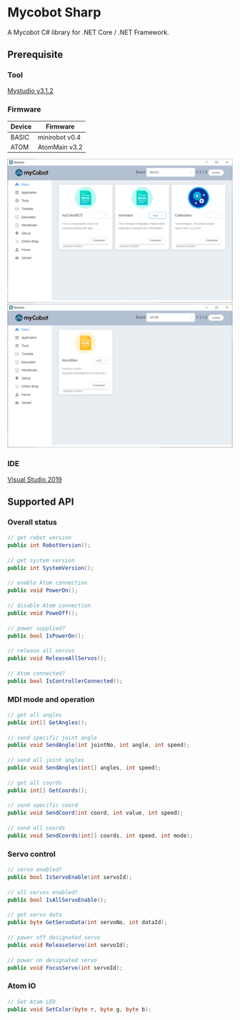 # Mycobot Sharp

A Mycobot C# library for .NET Core / .NET Framework.

## Prerequisite

### Tool

[Mystudio v3.1.2](https://github.com/elephantrobotics/myStudio/releases/tag/v3.1.2)

### Firmware

|Device|Firmware|
|---|---|
|BASIC|minirobot v0.4|
|ATOM|AtomMain v3.2|

![BASIC](images/basic.png)
![ATOM](images/atom.png)

### IDE

[Visual Studio 2019](https://visualstudio.microsoft.com/downloads/)

## Supported API

### Overall status

```C#
// get robot version
public int RobotVersion();

// get system version
public int SystemVersion();

// enable Atom connection
public void PowerOn();

// disable Atom connection
public void PoweOff();

// power supplied?
public bool IsPowerOn();

// release all servos
public void ReleaseAllServos();

// Atom connected?
public bool IsControllerConnected();
```

### MDI mode and operation

```c#
// get all angles
public int[] GetAngles();

// send specific joint angle
public void SendAngle(int jointNo, int angle, int speed);

// send all joint angles
public void SendAngles(int[] angles, int speed);

// get all coords
public int[] GetCoords();

// send specific coord
public void SendCoord(int coord, int value, int speed);

// send all coords
public void SendCoords(int[] coords, int speed, int mode);
```

### Servo control

```c#
// servo enabled?
public bool IsServoEnable(int servoId);

// all servos enabled?
public bool IsAllServoEnable();

// get servo data
public byte GetServoData(int servoNo, int dataId);

// power off designated servo
public void ReleaseServo(int servoId);

// power on designated servo
public void FocusServo(int servoId);
```

### Atom IO

```C#
// Set Atom LED
public void SetColor(byte r, byte g, byte b);
```
